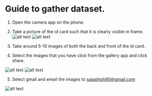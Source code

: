 # Guide to gather dataset.

1. Open the camera app on the phone.

2. Take a picture of the id card such that it is clearly visible in frame.
   ![alt text](./front.jpeg)
   ![alt text](./back.jpeg)
   &nbsp;
3. Take around 5-10 images of both the back and front of the id card.
4. Select the images that you have click from the gallery app and click share.

![alt text](./selection.jpeg)
![alt text](./share.jpeg)
&nbsp;

5. Select gmail and email the images to saiashish90@gmail.com

![alt text](./mail.jpeg)
